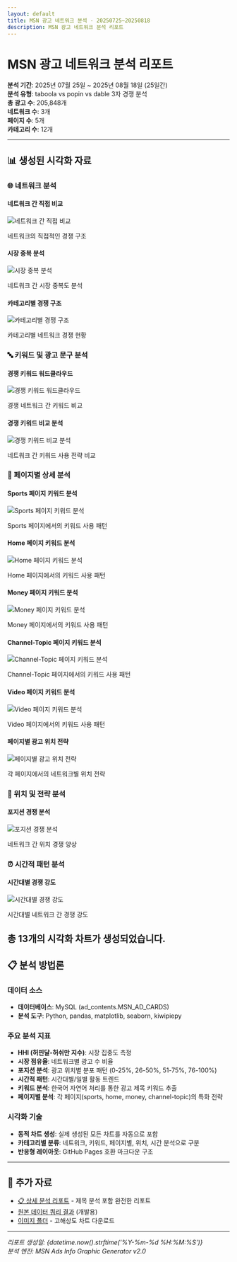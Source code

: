 ```yaml
---
layout: default
title: MSN 광고 네트워크 분석 - 20250725~20250818
description: MSN 광고 네트워크 분석 리포트
---
```


# MSN 광고 네트워크 분석 리포트

**분석 기간**: 2025년 07월 25일 ~ 2025년 08월 18일 (25일간)  
**분석 유형**: taboola vs popin vs dable 3자 경쟁 분석  
**총 광고 수**: 205,848개  
**네트워크 수**: 3개  
**페이지 수**: 5개  
**카테고리 수**: 12개  

---

## 📊 생성된 시각화 자료


### 🌐 네트워크 분석

#### 네트워크 간 직접 비교

![네트워크 간 직접 비교](images/head_to_head_comparison_taboola_vs_popin_2025-07-25_2025-08-18.png)

네트워크의 직접적인 경쟁 구조

#### 시장 중복 분석

![시장 중복 분석](images/market_overlap_analysis_taboola_vs_popin_2025-07-25_2025-08-18.png)

네트워크 간 시장 중복도 분석

#### 카테고리별 경쟁 구조

![카테고리별 경쟁 구조](images/category_battleground_taboola_vs_popin_2025-07-25_2025-08-18.png)

카테고리별 네트워크 경쟁 현황


### 🔤 키워드 및 광고 문구 분석

#### 경쟁 키워드 워드클라우드

![경쟁 키워드 워드클라우드](images/competitive_title_wordcloud_taboola_vs_popin_vs_dable_2025-07-25_2025-08-18.png)

경쟁 네트워크 간 키워드 비교

#### 경쟁 키워드 비교 분석

![경쟁 키워드 비교 분석](images/competitive_keyword_comparison_taboola_vs_popin_vs_dable_2025-07-25_2025-08-18.png)

네트워크 간 키워드 사용 전략 비교


### 📄 페이지별 상세 분석

#### Sports 페이지 키워드 분석

![Sports 페이지 키워드 분석](images/page_keywords_sports_taboola-popin-dable_2025-07-25_2025-08-18.png)

Sports 페이지에서의 키워드 사용 패턴

#### Home 페이지 키워드 분석

![Home 페이지 키워드 분석](images/page_keywords_home_taboola-popin-dable_2025-07-25_2025-08-18.png)

Home 페이지에서의 키워드 사용 패턴

#### Money 페이지 키워드 분석

![Money 페이지 키워드 분석](images/page_keywords_money_taboola-popin-dable_2025-07-25_2025-08-18.png)

Money 페이지에서의 키워드 사용 패턴

#### Channel-Topic 페이지 키워드 분석

![Channel-Topic 페이지 키워드 분석](images/page_keywords_channel-topic_taboola-popin-dable_2025-07-25_2025-08-18.png)

Channel-Topic 페이지에서의 키워드 사용 패턴

#### Video 페이지 키워드 분석

![Video 페이지 키워드 분석](images/page_keywords_video_taboola-popin-dable_2025-07-25_2025-08-18.png)

Video 페이지에서의 키워드 사용 패턴

#### 페이지별 광고 위치 전략

![페이지별 광고 위치 전략](images/page_position_strategies_dable-taboola_2025-07-25_2025-08-18.png)

각 페이지에서의 네트워크별 위치 전략


### 📍 위치 및 전략 분석

#### 포지션 경쟁 분석

![포지션 경쟁 분석](images/position_competition_taboola_vs_popin_2025-07-25_2025-08-18.png)

네트워크 간 위치 경쟁 양상


### ⏰ 시간적 패턴 분석

#### 시간대별 경쟁 강도

![시간대별 경쟁 강도](images/time_competition_intensity_taboola_vs_popin_2025-07-25_2025-08-18.png)

시간대별 네트워크 간 경쟁 강도


**총 13개의 시각화 차트가 생성되었습니다.**
---

## 📋 분석 방법론

### 데이터 소스
- **데이터베이스**: MySQL (ad_contents.MSN_AD_CARDS)
- **분석 도구**: Python, pandas, matplotlib, seaborn, kiwipiepy

### 주요 분석 지표
- **HHI (허핀달-허쉬만 지수)**: 시장 집중도 측정
- **시장 점유율**: 네트워크별 광고 수 비율  
- **포지션 분석**: 광고 위치별 분포 패턴 (0-25%, 26-50%, 51-75%, 76-100%)
- **시간적 패턴**: 시간대별/일별 활동 트렌드
- **키워드 분석**: 한국어 자연어 처리를 통한 광고 제목 키워드 추출
- **페이지별 분석**: 각 페이지(sports, home, money, channel-topic)의 특화 전략

### 시각화 기술
- **동적 차트 생성**: 실제 생성된 모든 차트를 자동으로 포함
- **카테고리별 분류**: 네트워크, 키워드, 페이지별, 위치, 시간 분석으로 구분
- **반응형 레이아웃**: GitHub Pages 호환 마크다운 구조

---

## 🔗 추가 자료

- [📋 상세 분석 리포트](./report.md) - 제목 분석 포함 완전한 리포트
- [원본 데이터 쿼리 결과](./raw_data_summary.json) (개발용)
- [이미지 폴더](./images/) - 고해상도 차트 다운로드

---

*리포트 생성일: {datetime.now().strftime('%Y-%m-%d %H:%M:%S')}*  
*분석 엔진: MSN Ads Info Graphic Generator v2.0*  
